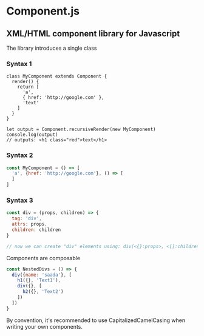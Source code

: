# Component.js
## XML/HTML component library for Javascript

The library introduces a single class


### Syntax 1
```
class MyComponent extends Component {
  render() {
    return [
      'a',
      { href: 'http://google.com' },
      'text'
    ]
  }
}

let output = Component.recursiveRender(new MyComponent)
console.log(output)
// outputs: <h1 class="red">text</h1>
```

### Syntax 2
```js
const MyComponent = () => [
  'a', {href: 'http://google.com'}, () => [
  ]
]
```

### Syntax 3
```js
const div = (props, children) => {
  tag: 'div', 
  attrs: props,
  children: children
}

// now we can create "div" elements using: div(<{}:props>, <[]:children>)
```

Components are composable
```js
const NestedDivs = () => {
  div({name: 'saada'}, [
    h1({}, 'Text1'),
    div({}, [
      h2({}, 'Text2')
    ])
  ])
}
```

By convention, it's recommended to use CapitalizedCamelCasing when writing your own components.